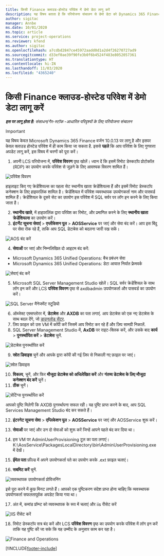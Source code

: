 ```yaml
---
title: किसी Finance क्लाउड-होस्टेड परिवेश में डेमो डेटा लागू करें
description: यह विषय बताता है कि परियोजना संचालन से डेमो डेटा को Dynamics 365 Finance क्लाउड द्वारा होस्ट किए गए परिवेश में कैसे लागू किया जाए।
author: sigitac
manager: Annbe
ms.date: 10/01/2020
ms.topic: article
ms.service: project-operations
ms.reviewer: kfend
ms.author: sigitac
ms.openlocfilehash: a7cdbd2847ce45972aadd0d1a2d4f26270727ad9
ms.sourcegitcommit: d33ef0ae39f90fe3b0f6b4524f483e8052057361
ms.translationtype: HT
ms.contentlocale: hi-IN
ms.lasthandoff: 11/03/2020
ms.locfileid: "4365240"
---
```

# <a name="apply-demo-data-to-a-finance-cloud-hosted-environment"></a>किसी Finance क्लाउड-होस्टेड परिवेश में डेमो डेटा लागू करें

_**इस पर लागू होता है:** संसाधन/गैर-स्टॉक -आधारित परिदृश्यों के लिए परियोजना संचालन_

> [!IMPORTANT]
> यह विषय केवल Microsoft Dynamics 365 Finance वर्जन 10.0.13 पर लागू है और इसपर केवल क्लाउड होस्टेड परिवेश में ही काम किया जा सकता है. इससे **पहले** कि आप परिवेश के लिए गुणवत्ता अपडेट लागू करें, इस विषय में चरणों को पूरा करें।

1. अपनी LCS परियोजना में, **परिवेश विवरण** पृष्ठ खोलें। ध्यान दें कि इसमें रिमोट डेस्कटॉप प्रोटोकॉल (RDP) का उपयोग करके परिवेश से जुड़ने के लिए आवश्यक विवरण शामिल हैं।

![परिवेश विवरण](./media/1EnvironmentDetails.png)

हाइलाइट किए गए क्रेडेंशियल्स का पहला सेट स्थानीय खाता क्रेडेंशियल्स हैं और इसमें रिमोट डेस्कटॉप कनेक्शन के लिए हाइपरलिंक शामिल है। क्रेडेंशियल में परिवेश व्यवस्थापक उपयोगकर्ता नाम और पासवर्ड शामिल हैं। क्रेडेंशियल के दूसरे सेट का उपयोग इस परिवेश में SQL सर्वर पर लॉग इन करने के लिए किया जाता है।

2. **स्थानीय खाते**, में हाइपरलिंक द्वारा परिवेश का रिमोट, और प्रमाणित करने के लिए **स्थानीय खाता क्रेडेंशियल्स** का उपयोग करें।
3. **इंटर्नेट सूचना सेवाएं** > **एप्लीकेशन पूल** > **AOSService** पर जाएं और सेवा बंद करें। आप इस बिंदु पर सेवा रोक रहे हैं, ताकि आप SQL डेटाबेस को बदलना जारी रख सकें।

![AOS बंद करें](./media/2StopAOS.png)

4. **सेवाओं** पर जाएं और निम्नलिखित दो आइटम बंद करें:

- Microsoft Dynamics 365 Unified Operations: बैच प्रबंधन सेवा
- Microsoft Dynamics 365 Unified Operations: डेटा आयात निर्यात फ़्रेमवर्क

![सेवाएं बंद करें](./media/3StopServices.png)

5. Microsoft SQL Server Management Studio खोलें। SQL सर्वर क्रेडेंशियल के साथ लॉग इन करें और LCS **परिवेश विवरण** पृष्ठ से axdbadmin उपयोगकर्ता और पासवर्ड का उपयोग करें।

![SQL Server मैनेजमेंट स्टूडियो](./media/4SSMS.png)

6. ऑब्जेक्ट एक्सप्लोरर में, **डेटाबेस** और **AXDB** का पता लगाएं. आप डेटाबेस को एक नए डेटाबेस के साथ बदल देंगे, जो [डाउनलोड सेंटर](https://download.microsoft.com/download/1/a/3/1a314bd2-b082-4a87-abdc-1ba26c92b63d/ProjOpsDemoDataFOGARelease.zip). 
7. ज़िप फ़ाइल को उस VM में कॉपी करें जिसमें आप रिमोट कर रहे हैं और ज़िप सामग्री निकालें.
8. SQL Server Management Studio में, **AxDB** पर राइट-क्लिक करें, और उसके बाद **कार्य** > **पुनर्स्थापित करें** > **डेटाबेस** चुनें.

![डेटाबेस पुनर्स्थापित करें](./media/5RestoreDatabase.png)

9. **स्रोत डिवाइस** चुनें और आपके द्वारा कॉपी की गई ज़िप से निकाली गए फ़ाइल पर जाएं।

![स्रोत डिवाइस](./media/6SourceDevice.png)

10. **विकल्प**, चुनें, और फिर **मौजूदा डेटाबेस को अधिलेखित करें** और **गंतव्य डेटाबेस के लिए मौजूदा कनेक्शन बंद करें** चुनें। 
11. **ठीक** चुनें।

![सेटिंग्स पुनर्स्थापित करें](./media/7RestoreSetting.png)

आपको पुष्टि मिलेगी कि AXDB पुनर्स्थापना सफल रही। यह पुष्टि प्राप्त करने के बाद, आप SQL Services Management Studio बंद कर सकते हैं।

12. **इंटरनेट सूचना सेवा** > **एप्लिकेशन पूल** > **AOSService** पर जाएं और AOSService शुरू करें।
13. **सेवाओं** पर जाएं और उन दो सेवाओं को शुरू करें जिन्हें आपने पहले बंद कर दिया था।

14. इस VM पर AdminUserProvisioning टूल का पता लगाएं। K:\AosService\PackagesLocalDirectory\bin\AdminUserProvisioning.exe में देखें।
15. **ईमेल पता** फ़ील्ड में अपने उपयोगकर्ता पते का उपयोग करके .ext फ़ाइल चलाएं। 
16. **सबमिट करें** चुनें.

![व्यवस्थापक उपयोगकर्ता प्रोविजनिंग](./media/8AdminUserProvisioning.png)

इसे पूरा करने में कुछ मिनट लगते हैं। आपको एक पुष्टिकरण संदेश प्राप्त होना चाहिए कि व्यवस्थापक उपयोगकर्ता सफलतापूर्वक अपडेट किया गया था।

17. अंत में, कमांड प्रॉम्प्ट को व्यवस्थापक के रूप में चलाएं और iis रीसेट करें

![IIS रीसेट करें](./media/9IISReset.png)

18. रिमोट डेस्कटॉप सत्र बंद करें और LCS **परिवेश विवरण** पृष्ठ का उपयोग करके परिवेश में लॉग इन करें ताकि यह पुष्टि की जा सके कि यह उम्मीद के अनुसार काम कर रहा है।

![Finance and Operations](./media/10FinanceAndOperations.png)


[!INCLUDE[footer-include](../includes/footer-banner.md)]